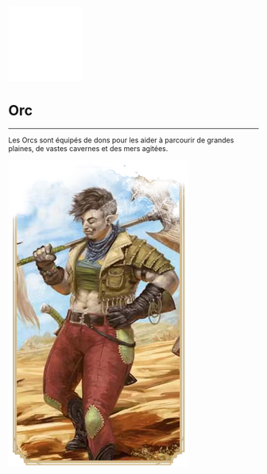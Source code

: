 <div class="icon-container">
  <img src="../_media/especes/orc.png" alt="Orc" class="icon-r-title" data-no-zoom />

# Orc <!-- {docsify-ignore} -->

</div>

---

<div class="bloc-pres">
<div class="bloc-texte">
  <div class="texte">
    <p>Les Orcs sont équipés de dons pour les aider à parcourir de grandes plaines, de vastes cavernes et des mers agitées.</p>
  </div>
  </div>
  <img src="../_media/especes/pres-orc.png" alt="Orc" class="img-pres" data-no-zoom />
</div>